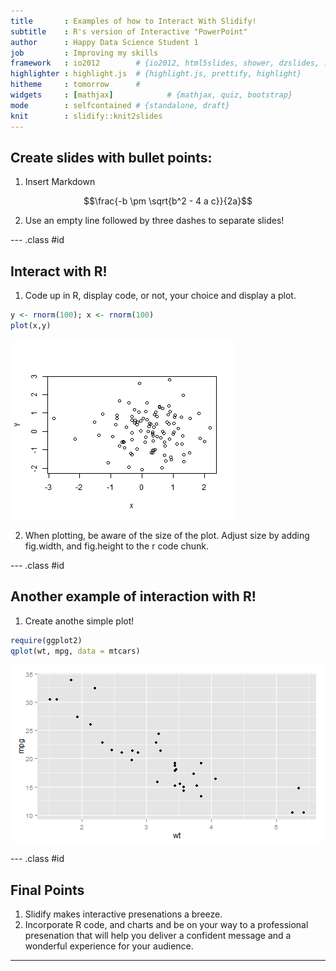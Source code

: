 ```yaml
---
title       : Examples of how to Interact With Slidify!
subtitle    : R's version of Interactive "PowerPoint"
author      : Happy Data Science Student 1
job         : Improving my skills
framework   : io2012        # {io2012, html5slides, shower, dzslides, ...}
highlighter : highlight.js  # {highlight.js, prettify, highlight}
hitheme     : tomorrow      # 
widgets     : [mathjax]            # {mathjax, quiz, bootstrap}
mode        : selfcontained # {standalone, draft}
knit        : slidify::knit2slides
---
```


## Create slides with bullet points:

1. Insert Markdown


$$\frac{-b \pm \sqrt{b^2 - 4 a c}}{2a}$$

2. Use an empty line followed by three dashes to separate slides! 


--- .class #id 


## Interact with R!
1. Code up in R, display code, or not, your choice and display a plot.


```r
y <- rnorm(100); x <- rnorm(100)       
plot(x,y)
```

![plot of chunk block2](assets/fig/block2-1.png) 

2. When plotting, be aware of the size of the plot.  Adjust size by adding fig.width, and 
fig.height to the r code chunk.

--- .class #id 

## Another example of interaction with R!
1.  Create anothe simple plot!

```r
require(ggplot2)
qplot(wt, mpg, data = mtcars)
```

<img src="assets/fig/simple-plot-1.png" title="plot of chunk simple-plot" alt="plot of chunk simple-plot" style="display: block; margin: auto;" />

--- .class #id 

## Final Points

1. Slidify makes interactive presenations a breeze.
2. Incorporate R code, and charts and be on your way to a professional presenation that will help you deliver a confident message and a wonderful experience for your audience.

--- 
